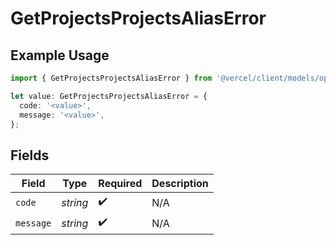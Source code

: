 # GetProjectsProjectsAliasError

## Example Usage

```typescript
import { GetProjectsProjectsAliasError } from '@vercel/client/models/operations';

let value: GetProjectsProjectsAliasError = {
  code: '<value>',
  message: '<value>',
};
```

## Fields

| Field     | Type     | Required           | Description |
| --------- | -------- | ------------------ | ----------- |
| `code`    | _string_ | :heavy_check_mark: | N/A         |
| `message` | _string_ | :heavy_check_mark: | N/A         |
